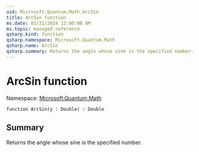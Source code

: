 ```yaml
---
uid: Microsoft.Quantum.Math.ArcSin
title: ArcSin function
ms.date: 02/21/2024 12:00:00 AM
ms.topic: managed-reference
qsharp.kind: function
qsharp.namespace: Microsoft.Quantum.Math
qsharp.name: ArcSin
qsharp.summary: Returns the angle whose sine is the specified number.
---
```


# ArcSin function

Namespace: [Microsoft.Quantum.Math](xref:Microsoft.Quantum.Math)

```qsharp
function ArcSin(y : Double) : Double
```

## Summary
Returns the angle whose sine is the specified number.

